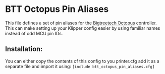 BTT Octopus Pin Aliases
=========

This file defines a set of pin aliases for the [Bigtreetech Octopus](https://github.com/bigtreetech/BIGTREETECH-OCTOPUS-V1.0) controller. This can make setting up your Klipper config easier by using familiar names instead of odd MCU pin IDs.

## Installation:
You can either copy the contents of this config to you printer.cfg add it as a separate file and import it using:
`[include btt_octopus_pin_aliases.cfg]`